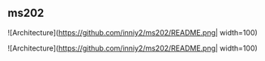 ## ms202  
![Architecture](https://github.com/inniy2/ms202/README.png| width=100)  


![Architecture](https://github.com/inniy2/ms202/README.png| width=100)  



